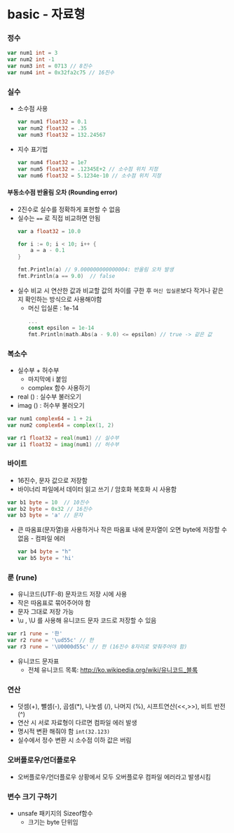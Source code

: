 # basic - 자료형

### 정수
```go
var num1 int = 3
var num2 int -1
var num3 int = 0713 // 8진수
var num4 int = 0x32fa2c75 // 16진수
```
### 실수
- 소수점 사용
    ```go
    var num1 float32 = 0.1
    var num2 float32 = .35
    var num3 float32 = 132.24567
    ```
- 지수 표기법
    ```go
    var num4 float32 = 1e7
    var num5 float32 = .12345E+2 // 소수점 위치 지정
    var num6 float32 = 5.1234e-10 // 소수점 위치 지정
    ```
#### 부동소수점 반올림 오차 (Rounding error)
- 2진수로 실수를 정확하게 표현할 수 없음
- 실수는 `==` 로 직접 비교하면 안됨
    ```go
    var a float32 = 10.0

    for i := 0; i < 10; i++ {
        a = a - 0.1
    }

    fmt.Println(a) // 9.000000000000004: 반올림 오차 발생
    fmt.Println(a == 9.0)  // false
    ```
- 실수 비교 시 연산한 값과 비교할 값의 차이를 구한 후 `머신 입실론`보다 작거나 같은지 확인하는 방식으로 사용해야함
  - 머신 입실론 : 1e-14
    ```go
    ...
    const epsilon = 1e-14
    fmt.Println(math.Abs(a - 9.0) <= epsilon) // true -> 같은 값
    ```
### 복소수
- 실수부 + 허수부
  - 마지막에 i 붙임
  - complex 함수 사용하기
- real () : 실수부 불러오기
- imag () : 허수부 불러오기
```go
var num1 complex64 = 1 + 2i
var num2 complex64 = complex(1, 2)

var r1 float32 = real(num1) // 실수부
var i1 float32 = imag(num1) // 허수부
```

### 바이트
- 16진수, 문자 값으로 저장함
- 바이너리 파일에서 데이터 읽고 쓰기 / 암호화 복호화 시 사용함
```go
var b1 byte = 10  // 10진수
var b2 byte = 0x32 // 16진수
var b3 byte = 'a' // 문자
```
- 큰 따옴표(문자열)을 사용하거나 작은 따옴표 내에 문자열이 오면 byte에 저장할 수 없음 - 컴파일 에러
    ```go
    var b4 byte = "h"
    var b5 byte = 'hi'
    ```
### 룬 (rune)
- 유니코드(UTF-8) 문자코드 저장 시에 사용
- 작은 따옴표로 묶어주어야 함
- 문자 그대로 저장 가능
- \u , \U 를 사용해 유니코드 문자 코드로 저장할 수 있음 
```go
var r1 rune = '한'
var r2 rune = '\ud55c' // 한
var r3 rune = '\U0000d55c' // 한 (16진수 8자리로 맞춰주어야 함)
```
- 유니코드 문자표
  - 전체 유니코드 목록: http://ko.wikipedia.org/wiki/유니코드_블록

### 연산
- 덧셈(+), 뺄셈(-), 곱셈(*), 나눗셈 (/), 나머지 (%), 시프트연산(<<,>>), 비트 반전(^)
- 연산 시 서로 자료형이 다르면 컴파일 에러 발생
- 명시적 변환 해줘야 함 `int(32.123)`
- 실수에서 정수 변환 시 소수점 이하 값은 버림

### 오버플로우/언더플로우
- 오버플로우/언더플로우 상황에서 모두 오버플로우 컴파일 에러라고 발생시킴

### 변수 크기 구하기
- unsafe 패키지의 Sizeof함수
  - 크기는 byte 단위임
